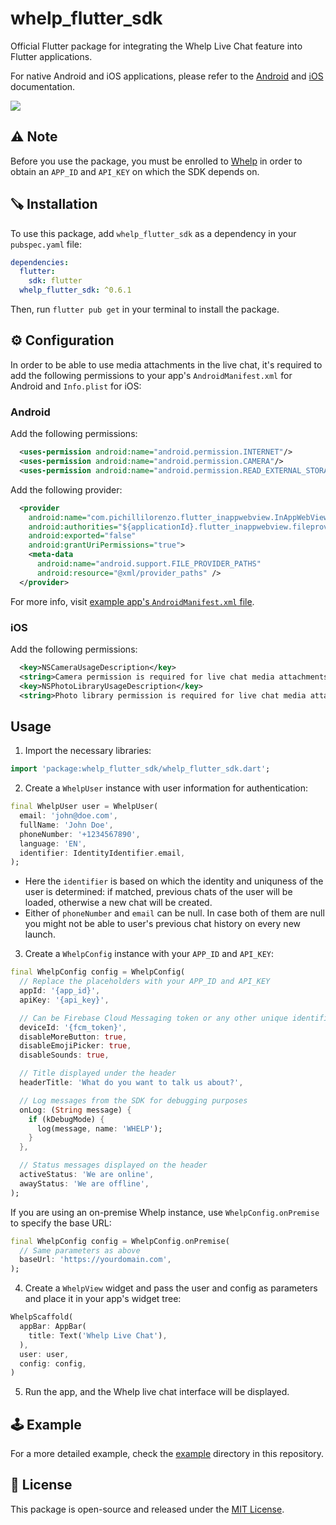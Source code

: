 # whelp_flutter_sdk

Official Flutter package for integrating the Whelp Live Chat feature into Flutter applications. 

For native Android and iOS applications, please refer to the <a href="https://github.com/Whelp-Inc/whelp-flutter-sdk/blob/main/doc/native_android.md" target="_blank">Android</a> and <a href="https://github.com/Whelp-Inc/whelp-flutter-sdk/blob/main/doc/native_ios.md">iOS</a> documentation.


<img src="https://github.com/Whelp-Inc/whelp-flutter-sdk/blob/main/doc/cover.png?raw=true">

## ⚠️ Note

Before you use the package, you must be enrolled to [Whelp](https://whelp.co) in order to obtain an `APP_ID` and `API_KEY` on which the SDK depends on.

## 🪚 Installation

To use this package, add `whelp_flutter_sdk` as a dependency in your `pubspec.yaml` file:

```yaml
dependencies:
  flutter:
    sdk: flutter
  whelp_flutter_sdk: ^0.6.1
```

Then, run `flutter pub get` in your terminal to install the package.

## ⚙️ Configuration

In order to be able to use media attachments in the live chat, it's required to add the following permissions to your app's `AndroidManifest.xml` for Android and `Info.plist` for iOS:

### Android

Add the following permissions:

```xml
  <uses-permission android:name="android.permission.INTERNET"/>
  <uses-permission android:name="android.permission.CAMERA"/>
  <uses-permission android:name="android.permission.READ_EXTERNAL_STORAGE"/>
```

Add the following provider:

```xml
  <provider 
    android:name="com.pichillilorenzo.flutter_inappwebview.InAppWebViewFileProvider" 
    android:authorities="${applicationId}.flutter_inappwebview.fileprovider"
    android:exported="false"
    android:grantUriPermissions="true">            
    <meta-data
      android:name="android.support.FILE_PROVIDER_PATHS"
      android:resource="@xml/provider_paths" />
  </provider>
```

For more info, visit [example app's `AndroidManifest.xml` file](https://github.com/Whelp-Inc/whelp-flutter-sdk/blob/main/example/android/app/src/main/AndroidManifest.xml).

### iOS

Add the following permissions:

```xml
  <key>NSCameraUsageDescription</key>
  <string>Camera permission is required for live chat media attachments.</string>
  <key>NSPhotoLibraryUsageDescription</key>
  <string>Photo library permission is required for live chat media attachments.</string>
```

## Usage
1. Import the necessary libraries:

```dart 
import 'package:whelp_flutter_sdk/whelp_flutter_sdk.dart';
```

2. Create a `WhelpUser` instance with user information for authentication:
    
```dart
final WhelpUser user = WhelpUser(
  email: 'john@doe.com',
  fullName: 'John Doe',
  phoneNumber: '+1234567890',
  language: 'EN',
  identifier: IdentityIdentifier.email,
);
```

- Here the `identifier` is based on which the identity and uniquness of the user is determined: if matched, previous chats of the user will be loaded, otherwise a new chat will be created.  
- Either of `phoneNumber` and `email` can be null. In case both of them are null you might not be able to user's previous chat history on every new launch.

3. Create a `WhelpConfig` instance with your `APP_ID` and `API_KEY`:
    
```dart
final WhelpConfig config = WhelpConfig(
  // Replace the placeholders with your APP_ID and API_KEY
  appId: '{app_id}',
  apiKey: '{api_key}',

  // Can be Firebase Cloud Messaging token or any other unique identifier.
  deviceId: '{fcm_token}',
  disableMoreButton: true,
  disableEmojiPicker: true,
  disableSounds: true,

  // Title displayed under the header
  headerTitle: 'What do you want to talk us about?',

  // Log messages from the SDK for debugging purposes
  onLog: (String message) {
    if (kDebugMode) {
      log(message, name: 'WHELP');
    }
  },

  // Status messages displayed on the header
  activeStatus: 'We are online',
  awayStatus: 'We are offline',
);
```

If you are using an on-premise Whelp instance, use `WhelpConfig.onPremise` to specify the base URL:

```dart
final WhelpConfig config = WhelpConfig.onPremise(
  // Same parameters as above
  baseUrl: 'https://yourdomain.com',
);
```

4. Create a `WhelpView` widget and pass the user and config as parameters and place it in your app's widget tree:

```dart
WhelpScaffold(
  appBar: AppBar(
    title: Text('Whelp Live Chat'),
  ),
  user: user,
  config: config,
)
```

5. Run the app, and the Whelp live chat interface will be displayed.

## 🕹️ Example

For a more detailed example, check the <a href="https://github.com/Whelp-Inc/whelp-flutter-sdk/blob/main/example/lib/main.dart" target="_blank">example</a> directory in this repository.

## 📄 License
This package is open-source and released under the <a href="https://github.com/Whelp-Inc/whelp-flutter-sdk/blob/main/LICENSE" target="_blank">MIT License</a>.